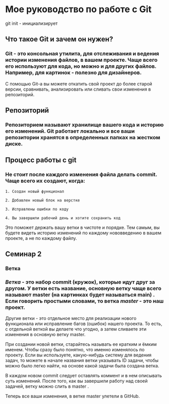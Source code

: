 # Мое руководство по работе с Git 

git init - инициализирует

## Что такое Git и зачем он нужен?
### Git - это консольная утилита, для отслеживания и ведения истории изменения файлов, в вашем проекте. Чаще всего его используют для кода, но можно и для других файлов. Например, для картинок - полезно для дизайнеров.

С помощью Git-a вы можете откатить свой проект до более старой версии, сравнивать, анализировать или сливать свои изменения в репозиторий.

## Репозиторий

### Репозиторием называют хранилище вашего кода и историю его изменений. Git работает локально и все ваши репозитории хранятся в определенных папках на жестком диске.

## Процесс работы с git

### Не стоит после каждого изменения файла делать commit. Чаще всего их создают, когда:

    1. Создан новый функционал

    2. Добавлен новый блок на верстке

    3. Исправлены ошибки по коду

    4. Вы завершили рабочий день и хотите сохранить код

Это поможет держать вашу ветки в чистоте и порядке. Тем самым, вы будете видеть историю изменений по каждому нововведению в вашем проекте, а не по каждому файлу.

## Семинар 2

### Ветка 

### **_Ветка_** - это набор commit (кружок), которые идут друг за другом. У ветки есть название, основную ветку чаще всего называют master (на картинках будет называться main) . Если говорить простыми словами, то ветка **_master_** - это наш проект.

Другие ветки - это отдельное место для реализации нового функционала или исправление багов (ошибок) нашего проекта. То есть, с отдельной веткой вы делаете что угодно, а затем сливаете эти изменения в основную ветку master.

При создании новой ветки, старайтесь называть ее кратким и ёмким именем. Чтобы сразу было понятно, что именно изменялось по проекту. Если вы используете, какую-нибудь систему для ведения задач, то можете в начале названия ветки указывать ID задачи, чтобы можно было легко найти, на основе какой задачи была создана ветка.

В каждом новом commit следует оставлять коммент и в нем описывать суть изменений.
После того, как вы завершили работу над своей задачей, ветку можно слить в master . 

Теперь все ваши изменения, в ветке master улетели в GitHub.